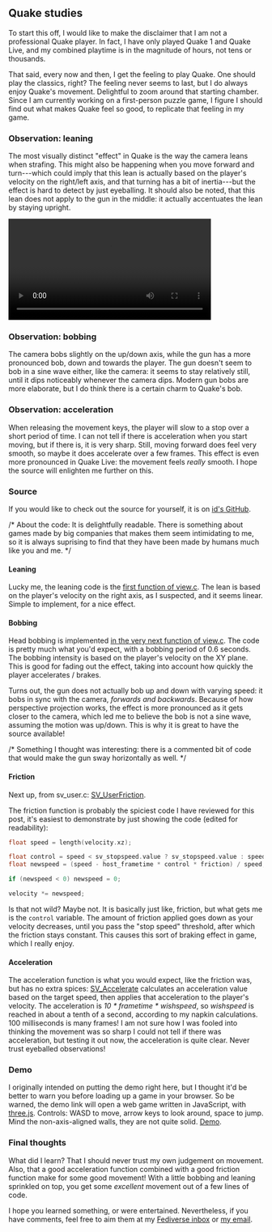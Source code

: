 ## Quake studies

To start this off, I would like to make the disclaimer that I am not a
professional Quake player. In fact, I have only played Quake 1 and
Quake Live, and my combined playtime is in the magnitude of hours, not
tens or thousands.

That said, every now and then, I get the feeling to play Quake. One
should play the classics, right? The feeling never seems to last, but
I do always enjoy Quake's movement. Delightful to zoom around that
starting chamber. Since I am currently working on a first-person
puzzle game, I figure I should find out what makes Quake feel so good,
to replicate that feeling in my game.

### Observation: leaning

The most visually distinct "effect" in Quake is the way the camera
leans when strafing. This might also be happening when you move
forward and turn---which could imply that this lean is actually based
on the player's velocity on the right/left axis, and that turning has
a bit of inertia---but the effect is hard to detect by just
eyeballing. It should also be noted, that this lean does not apply to
the gun in the middle: it actually accentuates the lean by staying
upright.

<video width="400pt" controls loop preload="auto">
	<source src="https://blog.neon.moe/2020/04/03/sample.webm" type="video/webm">
	<source src="sample.webm" type="video/webm">
	<source src="https://blog.neon.moe/2020/04/03/sample.mp4" type="video/mp4">
	<source src="sample.mp4" type="video/mp4">
	<p>
		You can download a demonstration video here:
		<a href="https://blog.neon.moe/2020/04/03/sample.webm">WebM</a>,
		<a href="https://blog.neon.moe/2020/04/03/sample.mp4">MP4</a>.
	</p>
</video>


### Observation: bobbing

The camera bobs slightly on the up/down axis, while the gun has a more
pronounced bob, down and towards the player. The gun doesn't seem to
bob in a sine wave either, like the camera: it seems to stay
relatively still, until it dips noticeably whenever the camera
dips. Modern gun bobs are more elaborate, but I do think there is a
certain charm to Quake's bob.

### Observation: acceleration

When releasing the movement keys, the player will slow to a stop over
a short period of time. I can not tell if there is acceleration when
you start moving, but if there is, it is very sharp. Still, moving
forward does feel very smooth, so maybe it does accelerate over a few
frames. This effect is even more pronounced in Quake Live: the
movement feels *really* smooth. I hope the source will enlighten me
further on this.

### Source

If you would like to check out the source for yourself, it is on [id's
GitHub][quake-src].

<div class="comment"> /* About the code: It is delightfully
readable. There is something about games made by big companies that
makes them seem intimidating to me, so it is always suprising to find
that they have been made by humans much like you and me. */ </div>

#### Leaning

Lucky me, the leaning code is the [first function of
view.c][view.c:81]. The lean is based on the player's velocity on the
right axis, as I suspected, and it seems linear. Simple to implement,
for a nice effect.

#### Bobbing

Head bobbing is implemented [in the very next function of
view.c][view.c:112]. The code is pretty much what you'd expect, with a
bobbing period of 0.6 seconds. The bobbing intensity is based on the
player's velocity on the XY plane. This is good for fading out the
effect, taking into account how quickly the player accelerates /
brakes.

Turns out, the gun does not actually bob up and down with varying
speed: it bobs in sync with the camera, *forwards and
backwards*. Because of how perspective projection works, the effect is
more pronounced as it gets closer to the camera, which led me to
believe the bob is not a sine wave, assuming the motion was
up/down. This is why it is great to have the source available!

<div class="comment"> /* Something I thought was interesting: there is
a commented bit of code that would make the gun sway horizontally as
well. */ </div>

#### Friction

Next up, from sv_user.c: [SV_UserFriction][sv_user.c:122].

The friction function is probably the spiciest code I have reviewed
for this post, it's easiest to demonstrate by just showing the code
(edited for readability):

```c
float speed = length(velocity.xz);

float control = speed < sv_stopspeed.value ? sv_stopspeed.value : speed;
float newspeed = (speed - host_frametime * control * friction) / speed;

if (newspeed < 0) newspeed = 0;

velocity *= newspeed;
```

Is that not wild? Maybe not. It is basically just like, friction, but
what gets me is the `control` variable. The amount of friction applied
goes down as your velocity decreases, until you pass the "stop speed"
threshold, after which the friction stays constant. This causes this
sort of braking effect in game, which I really enjoy.

#### Acceleration

The acceleration function is what you would expect, like the friction
was, but has no extra spices: [SV_Accelerate][sv_user.c:190]
calculates an acceleration value based on the target speed, then
applies that acceleration to the player's velocity. The acceleration
is *10 * frametime * wishspeed*, so *wishspeed* is reached in about a
tenth of a second, according to my napkin calculations. 100
milliseconds is many frames! I am not sure how I was fooled into
thinking the movement was so sharp I could not tell if there was
acceleration, but testing it out now, the acceleration is quite
clear. Never trust eyeballed observations!

### Demo

I originally intended on putting the demo right here, but I thought
it'd be better to warn you before loading up a game in your
browser. So be warned, the demo link will open a web game written in
JavaScript, with [three.js][three.js]. Controls: WASD to move, arrow
keys to look around, space to jump. Mind the non-axis-aligned walls,
they are not quite solid. [Demo][demo].

### Final thoughts

What did I learn? That I should never trust my own judgement on
movement. Also, that a good acceleration function combined with a good
friction function make for some good movement! With a little bobbing
and leaning sprinkled on top, you get some *excellent* movement out of
a few lines of code.

I hope you learned something, or were entertained. Nevertheless, if
you have comments, feel free to aim them at my [Fediverse inbox][fedi]
or [my email][email].

<script src="/codehighlighter.min.js" type="text/javascript"></script>

[quake-src]: https://github.com/id-software/quake "Quake on GitHub"
[view.c]: https://github.com/id-software/quake/tree/master/WinQuake/view.c "WinQuake/view.c on GitHub"
[view.c:81]: https://github.com/id-software/quake/tree/master/WinQuake/view.c#L81 "WinQuake/view.c line 81 (V_CalcRoll) on GitHub"
[view.c:112]: https://github.com/id-software/quake/tree/master/WinQuake/view.c#L112 "WinQuake/view.c line 112 (V_CalcBob) on GitHub"
[sv_user.c:122]: https://github.com/id-software/quake/tree/master/WinQuake/sv_user.c#L122 "WinQuake/sv_user.c line 122 (SV_UserFriction)on GitHub"
[sv_user.c:190]: https://github.com/id-software/quake/tree/master/WinQuake/sv_user.c#L190 "WinQuake/sv_user.c line 190 (SV_Accelerate) on GitHub"
[three.js]: https://threejs.org "The homepage of the Three.js 3D rendering library"
[demo]: demo/index.html "An FPS demo, showing off ideas written about in this blog"
[fedi]: https://fedi.neon.moe/neon "My fediverse account"
[email]: mailto:jens@neon.moe "My public email"
